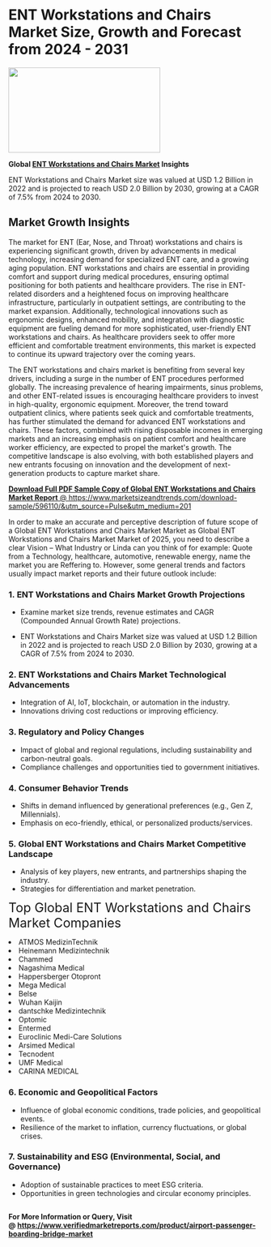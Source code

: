 <H1>ENT Workstations and Chairs Market Size, Growth and Forecast from 2024 - 2031</H1><img class="aligncenter size-medium wp-image-584254" src="https://thirdeyenews.in/wp-content/uploads/2024/09/Global-Market-Research-300x168.jpeg" alt="" width="300" height="168" /><p><strong>Global&nbsp;<a href="https://www.marketsizeandtrends.com/download-sample/596110/&amp;utm_source=Pulse&amp;utm_medium=201">ENT Workstations and Chairs Market</a> Insights</strong></p><p>ENT Workstations and Chairs Market size was valued at USD 1.2 Billion in 2022 and is projected to reach USD 2.0 Billion by 2030, growing at a CAGR of 7.5% from 2024 to 2030.</p><p><h2>Market Growth Insights</h2> <p>The market for ENT (Ear, Nose, and Throat) workstations and chairs is experiencing significant growth, driven by advancements in medical technology, increasing demand for specialized ENT care, and a growing aging population. ENT workstations and chairs are essential in providing comfort and support during medical procedures, ensuring optimal positioning for both patients and healthcare providers. The rise in ENT-related disorders and a heightened focus on improving healthcare infrastructure, particularly in outpatient settings, are contributing to the market expansion. Additionally, technological innovations such as ergonomic designs, enhanced mobility, and integration with diagnostic equipment are fueling demand for more sophisticated, user-friendly ENT workstations and chairs. As healthcare providers seek to offer more efficient and comfortable treatment environments, this market is expected to continue its upward trajectory over the coming years. <a href="sample-link.com"></a></p> <p>The ENT workstations and chairs market is benefiting from several key drivers, including a surge in the number of ENT procedures performed globally. The increasing prevalence of hearing impairments, sinus problems, and other ENT-related issues is encouraging healthcare providers to invest in high-quality, ergonomic equipment. Moreover, the trend toward outpatient clinics, where patients seek quick and comfortable treatments, has further stimulated the demand for advanced ENT workstations and chairs. These factors, combined with rising disposable incomes in emerging markets and an increasing emphasis on patient comfort and healthcare worker efficiency, are expected to propel the market's growth. The competitive landscape is also evolving, with both established players and new entrants focusing on innovation and the development of next-generation products to capture market share. <a href="more-insights-link.com"></p><p><span class=""><strong>Download Full PDF Sample Copy of Global ENT Workstations and Chairs Market Report</strong> @ <a href="https://www.marketsizeandtrends.com/download-sample/596110/&amp;utm_source=Pulse&amp;utm_medium=201" target="_blank">https://www.marketsizeandtrends.com/download-sample/596110/&amp;utm_source=Pulse&amp;utm_medium=201</a></span></p><p>In order to make an accurate and perceptive description of future scope of a Global&nbsp;ENT Workstations and Chairs Market Market as Global&nbsp;ENT Workstations and Chairs Market Market of 2025, you need to describe a clear Vision &ndash; What Industry or Linda can you think of for example: Quote from a Technology, healthcare, automotive, renewable energy, name the market you are Reffering to. However, some general trends and factors usually impact market reports and their future outlook include:</p><h3>1.&nbsp;<strong>ENT Workstations and Chairs Market Growth Projections</strong></h3><ul><li>Examine market size trends, revenue estimates and CAGR (Compounded Annual Growth Rate) projections.</li><li><p>ENT Workstations and Chairs Market size was valued at USD 1.2 Billion in 2022 and is projected to reach USD 2.0 Billion by 2030, growing at a CAGR of 7.5% from 2024 to 2030.</p></li></ul><h3>2.&nbsp;<strong>ENT Workstations and Chairs Market Technological Advancements</strong></h3><ul><li>Integration of AI, IoT, blockchain, or automation in the industry.</li><li>Innovations driving cost reductions or improving efficiency.</li></ul><h3>3.&nbsp;<strong>Regulatory and Policy Changes</strong></h3><ul><li>Impact of global and regional regulations, including sustainability and carbon-neutral goals.</li><li>Compliance challenges and opportunities tied to government initiatives.</li></ul><h3>4.&nbsp;<strong>Consumer Behavior Trends</strong></h3><ul><li>Shifts in demand influenced by generational preferences (e.g., Gen Z, Millennials).</li><li>Emphasis on eco-friendly, ethical, or personalized products/services.</li></ul><h3>5.&nbsp;<strong>Global ENT Workstations and Chairs Market Competitive Landscape</strong></h3><ul><li>Analysis of key players, new entrants, and partnerships shaping the industry.</li><li>Strategies for differentiation and market penetration.</li></ul><p data-pm-slice="1 1 []"><span style="color: inherit; font-family: inherit; font-size: 25px;">Top Global ENT Workstations and Chairs Market Companies</span></p><div class="" data-test-id=""><p><li>ATMOS MedizinTechnik</li><li> Heinemann Medizintechnik</li><li> Chammed</li><li> Nagashima Medical</li><li> Happersberger Otopront</li><li> Mega Medical</li><li> Belse</li><li> Wuhan Kaijin</li><li> dantschke Medizintechnik</li><li> Optomic</li><li> Entermed</li><li> Euroclinic Medi-Care Solutions</li><li> Arsimed Medical</li><li> Tecnodent</li><li> UMF Medical</li><li> CARINA MEDICAL</li></p></div><h3>6.&nbsp;<strong>Economic and Geopolitical Factors</strong></h3><ul><li>Influence of global economic conditions, trade policies, and geopolitical events.</li><li>Resilience of the market to inflation, currency fluctuations, or global crises.</li></ul><h3>7.&nbsp;<strong>Sustainability and ESG (Environmental, Social, and Governance)</strong></h3><ul><li>Adoption of sustainable practices to meet ESG criteria.</li><li>Opportunities in green technologies and circular economy principles.</li></ul><h2><strong style="font-size: 14px;">For More Information or Query, Visit @&nbsp;</strong><a style="background-color: #ffffff; font-size: 14px;" href="https://www.marketsizeandtrends.com/report/ent-workstations-and-chairs-market/" target="_blank">https://www.verifiedmarketreports.com/product/airport-passenger-boarding-bridge-market</a></h2>
